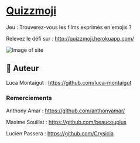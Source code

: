 # [Quizzmoji](http://quizzmoji.herokuapp.com/)

Jeu : Trouverez-vous les films exprimés en emojis ? 

Relevez le défi sur : http://quizzmoji.herokuapp.com/

![Image of site](https://i.imgur.com/PMU59qe.gif)

## 🐰 Auteur
Luca Montaigut : https://github.com/luca-montaigut

### Remerciements

Anthony Amar : https://github.com/anthonyamar/

Maxime Souillat : https://github.com/beaucouplus

Lucien Passera : https://github.com/Crysicia
